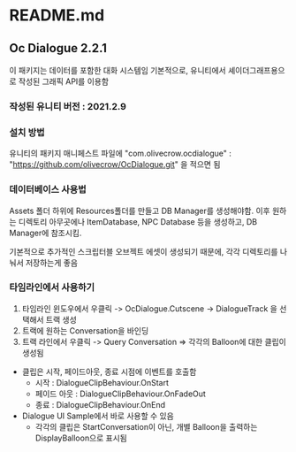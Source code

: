 # README.md

## Oc Dialogue 2.2.1

이 패키지는 데이터를 포함한 대화 시스템임
기본적으로, 유니티에서 셰이더그래프용으로 작성된 그래픽 API를 이용함

### 작성된 유니티 버전 : 2021.2.9

### 설치 방법
유니티의 패키지 매니페스트 파일에
"com.olivecrow.ocdialogue" : "https://github.com/olivecrow/OcDialogue.git"
을 적으면 됨


### 데이터베이스 사용법
Assets 폴더 하위에 Resources폴더를 만들고 DB Manager를 생성해야함.
이후 원하는 디렉토리 아무곳에나 ItemDatabase, NPC Database 등을 생성하고, DB Manager에 참조시킴.

기본적으로 추가적인 스크립터블 오브젝트 에셋이 생성되기 때문에, 각각 디렉토리를 나눠서 저장하는게 좋음

### 타임라인에서 사용하기
1. 타임라인 윈도우에서 우클릭 -> OcDialogue.Cutscene -> DialogueTrack 을 선택해서 트랙 생성
2. 트랙에 원하는 Conversation을 바인딩
3. 트랙 라인에서 우클릭 -> Query Conversation => 각각의 Balloon에 대한 클립이 생성됨
- 클립은 시작, 페이드아웃, 종료 시점에 이벤트를 호출함
  - 시작 : DialogueClipBehaviour.OnStart
  - 페이드 아웃 : DialogueClipBehaviour.OnFadeOut
  - 종료 : DialogueClipBehaviour.OnEnd
- Dialogue UI Sample에서 바로 사용할 수 있음
  - 각각의 클립은 StartConversation이 아닌, 개별 Balloon을 출력하는 DisplayBalloon으로 표시됨
